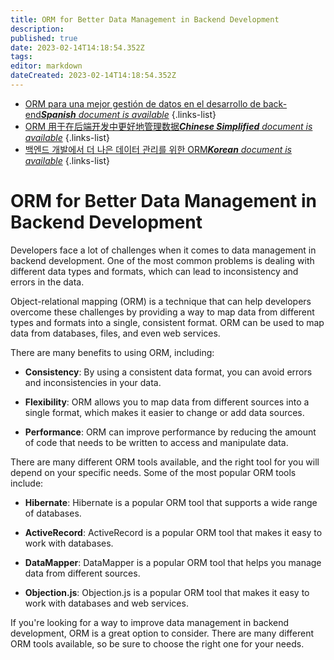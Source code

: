 ```yaml
---
title: ORM for Better Data Management in Backend Development
description: 
published: true
date: 2023-02-14T14:18:54.352Z
tags: 
editor: markdown
dateCreated: 2023-02-14T14:18:54.352Z
---
```


- [ORM para una mejor gestión de datos en el desarrollo de back-end***Spanish** document is available*](/es/Knowledge-base/Backend/orm-for-better-data-management-in-backend-development)
{.links-list}
- [ORM 用于在后端开发中更好地管理数据***Chinese Simplified** document is available*](/zh/Knowledge-base/Backend/orm-for-better-data-management-in-backend-development)
{.links-list}
- [백엔드 개발에서 더 나은 데이터 관리를 위한 ORM***Korean** document is available*](/ko/Knowledge-base/Backend/orm-for-better-data-management-in-backend-development)
{.links-list}


# ORM for Better Data Management in Backend Development

Developers face a lot of challenges when it comes to data management in backend development. One of the most common problems is dealing with different data types and formats, which can lead to inconsistency and errors in the data.

Object-relational mapping (ORM) is a technique that can help developers overcome these challenges by providing a way to map data from different types and formats into a single, consistent format. ORM can be used to map data from databases, files, and even web services.

There are many benefits to using ORM, including:

- **Consistency**: By using a consistent data format, you can avoid errors and inconsistencies in your data.

- **Flexibility**: ORM allows you to map data from different sources into a single format, which makes it easier to change or add data sources.

- **Performance**: ORM can improve performance by reducing the amount of code that needs to be written to access and manipulate data.

There are many different ORM tools available, and the right tool for you will depend on your specific needs. Some of the most popular ORM tools include:

- **Hibernate**: Hibernate is a popular ORM tool that supports a wide range of databases.

- **ActiveRecord**: ActiveRecord is a popular ORM tool that makes it easy to work with databases.

- **DataMapper**: DataMapper is a popular ORM tool that helps you manage data from different sources.

- **Objection.js**: Objection.js is a popular ORM tool that makes it easy to work with databases and web services.

If you're looking for a way to improve data management in backend development, ORM is a great option to consider. There are many different ORM tools available, so be sure to choose the right one for your needs.